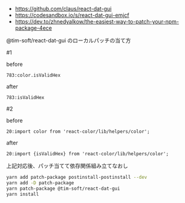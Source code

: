 - https://github.com/claus/react-dat-gui
- https://codesandbox.io/s/react-dat-gui-emjcf
- https://dev.to/zhnedyalkow/the-easiest-way-to-patch-your-npm-package-4ece

@tim-soft/react-dat-gui のローカルパッチの当て方

#1

before

```
783:color.isValidHex
```

after

```
783:isValidHex
```

#2

before

```
20:import color from 'react-color/lib/helpers/color';
```

after

```
20:import {isValidHex} from 'react-color/lib/helpers/color';
```

上記対応後、パッチ当てて依存関係組み立てなおし

```bash
yarn add patch-package postinstall-postinstall --dev
yarn add -D patch-package
yarn patch-package @tim-soft/react-dat-gui
yarn install
```
